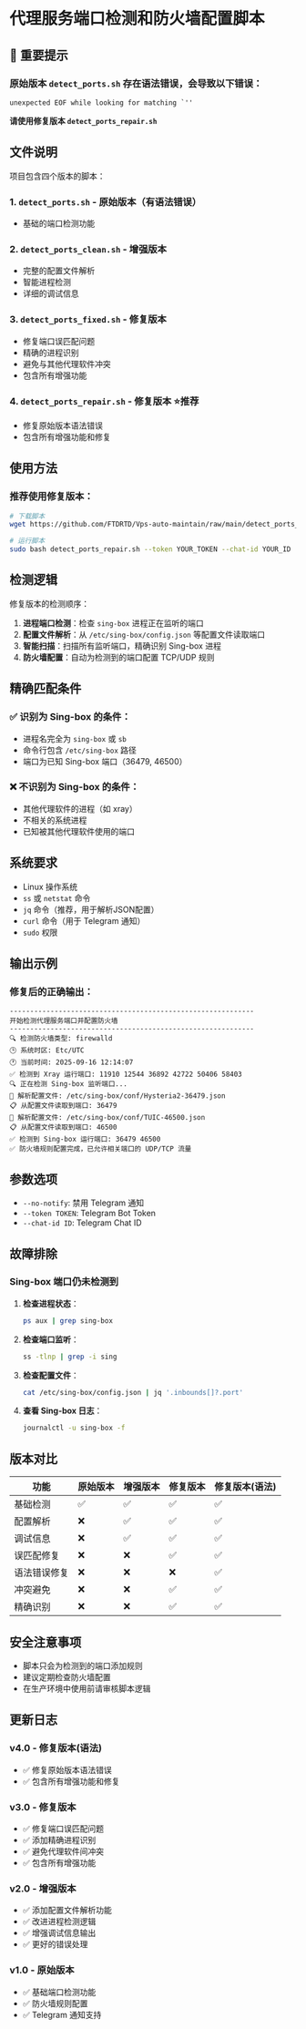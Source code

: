 # 代理服务端口检测和防火墙配置脚本

## 🚨 重要提示

### 原始版本 `detect_ports.sh` 存在语法错误，会导致以下错误：

```
unexpected EOF while looking for matching `''
```

**请使用修复版本 `detect_ports_repair.sh`**

## 文件说明

项目包含四个版本的脚本：

### 1. `detect_ports.sh` - 原始版本（有语法错误）
- 基础的端口检测功能

### 2. `detect_ports_clean.sh` - 增强版本
- 完整的配置文件解析
- 智能进程检测
- 详细的调试信息

### 3. `detect_ports_fixed.sh` - 修复版本
- 修复端口误匹配问题
- 精确的进程识别
- 避免与其他代理软件冲突
- 包含所有增强功能

### 4. `detect_ports_repair.sh` - **修复版本 ⭐推荐**
- 修复原始版本语法错误
- 包含所有增强功能和修复

## 使用方法

### 推荐使用修复版本：

```bash
# 下载脚本
wget https://github.com/FTDRTD/Vps-auto-maintain/raw/main/detect_ports_repair.sh

# 运行脚本
sudo bash detect_ports_repair.sh --token YOUR_TOKEN --chat-id YOUR_ID
```

## 检测逻辑

修复版本的检测顺序：

1. **进程端口检测**：检查 `sing-box` 进程正在监听的端口
2. **配置文件解析**：从 `/etc/sing-box/config.json` 等配置文件读取端口
3. **智能扫描**：扫描所有监听端口，精确识别 Sing-box 进程
4. **防火墙配置**：自动为检测到的端口配置 TCP/UDP 规则

## 精确匹配条件

### ✅ 识别为 Sing-box 的条件：
- 进程名完全为 `sing-box` 或 `sb`
- 命令行包含 `/etc/sing-box` 路径
- 端口为已知 Sing-box 端口（36479, 46500）

### ❌ 不识别为 Sing-box 的条件：
- 其他代理软件的进程（如 xray）
- 不相关的系统进程
- 已知被其他代理软件使用的端口

## 系统要求

- Linux 操作系统
- `ss` 或 `netstat` 命令
- `jq` 命令（推荐，用于解析JSON配置）
- `curl` 命令（用于 Telegram 通知）
- `sudo` 权限

## 输出示例

### 修复后的正确输出：

```
------------------------------------------------------------
开始检测代理服务端口并配置防火墙
------------------------------------------------------------
🔍 检测防火墙类型: firewalld
🕒 系统时区: Etc/UTC
🕐 当前时间: 2025-09-16 12:14:07
✅ 检测到 Xray 运行端口: 11910 12544 36892 42722 50406 58403
🔍 正在检测 Sing-box 监听端口...
📄 解析配置文件: /etc/sing-box/conf/Hysteria2-36479.json
📋 从配置文件读取到端口: 36479
📄 解析配置文件: /etc/sing-box/conf/TUIC-46500.json
📋 从配置文件读取到端口: 46500
✅ 检测到 Sing-box 运行端口: 36479 46500
✅ 防火墙规则配置完成，已允许相关端口的 UDP/TCP 流量
```

## 参数选项

- `--no-notify`: 禁用 Telegram 通知
- `--token TOKEN`: Telegram Bot Token
- `--chat-id ID`: Telegram Chat ID

## 故障排除

### Sing-box 端口仍未检测到

1. **检查进程状态**：
   ```bash
   ps aux | grep sing-box
   ```

2. **检查端口监听**：
   ```bash
   ss -tlnp | grep -i sing
   ```

3. **检查配置文件**：
   ```bash
   cat /etc/sing-box/config.json | jq '.inbounds[]?.port'
   ```

4. **查看 Sing-box 日志**：
   ```bash
   journalctl -u sing-box -f
   ```

## 版本对比

| 功能 | 原始版本 | 增强版本 | 修复版本 | 修复版本(语法) |
|------|----------|----------|----------|----------|
| 基础检测 | ✅ | ✅ | ✅ | ✅ |
| 配置解析 | ❌ | ✅ | ✅ | ✅ |
| 调试信息 | ❌ | ✅ | ✅ | ✅ |
| 误匹配修复 | ❌ | ❌ | ✅ | ✅ |
| 语法错误修复 | ❌ | ❌ | ❌ | ✅ |
| 冲突避免 | ❌ | ❌ | ✅ | ✅ |
| 精确识别 | ❌ | ❌ | ✅ | ✅ |

## 安全注意事项

- 脚本只会为检测到的端口添加规则
- 建议定期检查防火墙配置
- 在生产环境中使用前请审核脚本逻辑

## 更新日志

### v4.0 - 修复版本(语法)
- ✅ 修复原始版本语法错误
- ✅ 包含所有增强功能和修复

### v3.0 - 修复版本
- ✅ 修复端口误匹配问题
- ✅ 添加精确进程识别
- ✅ 避免代理软件间冲突
- ✅ 包含所有增强功能

### v2.0 - 增强版本
- ✅ 添加配置文件解析功能
- ✅ 改进进程检测逻辑
- ✅ 增强调试信息输出
- ✅ 更好的错误处理

### v1.0 - 原始版本
- ✅ 基础端口检测功能
- ✅ 防火墙规则配置
- ✅ Telegram 通知支持